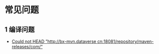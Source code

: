 #  常见问题
## 1 编译问题
-  [Could not HEAD  ”http://bx-mvn.dataverse cn:18081/repository/maven-releases/com/“](/tasdk/android/android_start?id=_61-could-not-head)
